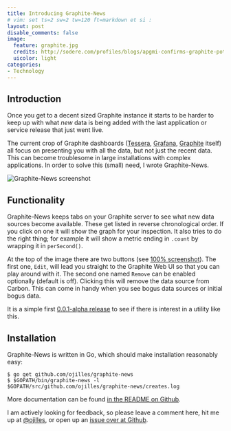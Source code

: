 ```yaml
---
title: Introducing Graphite-News
# vim: set ts=2 sw=2 tw=120 ft=markdown et si :
layout: post
disable_comments: false
image:
  feature: graphite.jpg
  credits: http://sodere.com/profiles/blogs/apgmi-confirms-graphite-potential-in-ethiopia
  uicolor: light
categories:
- Technology
---
```


Introduction
------------
Once you get to a decent sized Graphite instance it starts to be harder to keep
up with what *new* data is being added with the last application or service
release that just went live. 

The current crop of Graphite dashboards
([Tessera](http://urbanairship.com/blog/2014/06/30/introducing-tessera-a-graphite-frontend),
[Grafana](http://grafana.org/),
[Graphite](http://graphite.readthedocs.org/en/latest/) itself) all focus on
presenting you with all the data, but not just the recent data. This can become
troublesome in large installations with complex applications. In order to solve
this (small) need, I wrote Graphite-News.

![Graphite-News screenshot][pic1]

Functionality
-------------
Graphite-News keeps tabs on your Graphite server to see what new data sources
become available. These get listed in reverse chronological order. If you click
on one it will show the graph for your inspection. It also tries to do the
right thing; for example it will show  a metric ending in `.count` by wrapping
it in `perSecond()`.

At the top of the image there are two buttons (see [100%
screenshot]({{site.baseurl}}/photos/graphite-news-screenshot.png)). The first
one, `Edit`, will lead you straight to the Graphite Web UI so that you can play
around with it. The second one named `Remove` can be enabled optionally
(default is off). Clicking this will remove the data source from Carbon. This
can come in handy when you see bogus data sources or initial bogus data.

It is a simple first [0.0.1-alpha
release](https://github.com/ojilles/graphite-news/releases/tag/0.0.1-alpha) to
see if there is interest in a utility like this.

Installation
------------
Graphite-News is written in Go, which should make installation reasonably easy:

    $ go get github.com/ojilles/graphite-news
    $ $GOPATH/bin/graphite-news -l $GOPATH/src/github.com/ojilles/graphite-news/creates.log

More documentation can be found [in the README on
Github](https://github.com/ojilles/graphite-news).

I am actively looking for feedback, so please leave a comment here, hit me up
at [@ojilles](https://twitter.com/ojilles), or open up an [issue over at
Github](https://github.com/ojilles/graphite-news/issues).

[pic1]: {{site.baseurl}}/photos/graphite-news-screenshot.png
